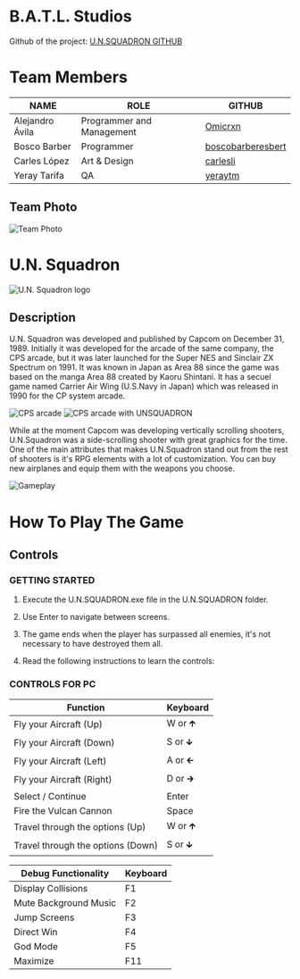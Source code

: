 # B.A.T.L. Studios
Github of the project: [U.N.SQUADRON GITHUB](http://https://github.com/Omicrxn/U.N.Squadron "U.N. SQUADRON GITHUB")
# Team Members
|NAME|ROLE|GITHUB|
|----|----|------|
|Alejandro Ávila|Programmer and Management|[Omicrxn](https://github.com/Omicrxn)|
|Bosco Barber|Programmer|[boscobarberesbert](https://github.com/boscobarberesbert)|
|Carles López|Art & Design|[carlesli](https://github.com/carlesli)|
|Yeray Tarifa|QA|[yeraytm](https://github.com/yeraytm)|
## Team Photo
![Team Photo](https://user-images.githubusercontent.com/60881573/75655998-4eb19500-5c63-11ea-9065-91b4b566a1df.jpg)

# U.N. Squadron
![U.N. Squadron logo](https://www.arcade-museum.com/images/118/1181242184167.jpg)
## Description
U.N. Squadron was developed and published by Capcom on December 31, 1989. Initially it was developed for the arcade of the same company, the CPS arcade, but it was later launched for the Super NES and Sinclair ZX Spectrum on 1991. It was known in Japan as Area 88 since the game was based on the manga Area 88 created by Kaoru Shintani. It has a secuel game named Carrier Air Wing (U.S.Navy in Japan) which was released in 1990 for the CP system arcade.

![CPS arcade](https://www.arcade-museum.com/images/122/1228931605.jpg)
![CPS arcade with UNSQUADRON](https://www.arcade-museum.com/images/118/1181242184165.jpg)

While at the moment Capcom was developing vertically scrolling shooters, U.N.Squadron was a side-scrolling shooter with great graphics for the time. One of the main attributes that makes U.N.Squadron stand out from the rest of shooters is it's RPG elements with a lot of customization. You can buy new airplanes and equip them with the weapons you choose.

![Gameplay](https://gamefabrique.com/storage/screenshots/snes/un-squadron-03.png)
# How To Play The Game
## Controls
### GETTING STARTED
1. Execute the U.N.SQUADRON.exe file in the U.N.SQUADRON folder.

2. Use Enter to navigate between screens.

3. The game ends when the player has surpassed all enemies, it's not necessary to have destroyed them all.

4. Read the following instructions to learn the controls:

### CONTROLS FOR PC
|Function|Keyboard|
|-------|--------|
|Fly your Aircraft (Up)|W or 🡱|
|Fly your Aircraft (Down)|S or 🡳|
|Fly your Aircraft (Left)|A or 🡰|
|Fly your Aircraft (Right)|D or 🡲|
|Select / Continue|Enter|
|Fire the Vulcan Cannon|Space|
|Travel through the options (Up)|W or 🡱|
|Travel through the options (Down)|S or 🡳|

|Debug Functionality|Keyboard|
|-------|--------|
|Display Collisions|F1|
|Mute Background Music|F2|
|Jump Screens|F3|
|Direct Win|F4|
|God Mode|F5|
|Maximize|F11|
